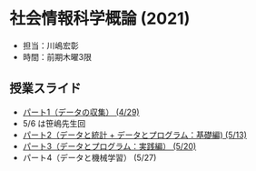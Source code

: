 # 社会情報科学概論 (2021)

- 担当：川嶋宏彰
- 時間：前期木曜3限

## 授業スライド

- [パート1（データの収集） (4/29)](slide/SISIntro2021_kawashima-01.pdf)
- 5/6 は笹嶋先生回
- [パート2（データと統計 + データとプログラム：基礎編) (5/13)](slide/SISIntro2021_kawashima-02.pdf)
- [パート3（データとプログラム：実践編） (5/20)](slide/SISIntro2021_kawashima-03.pdf)
- パート4（データと機械学習） (5/27)

<!--
- [パート3（データとプログラム：実践編） (5/20)](slide/SISIntro2021_kawashima-03.pdf)
- [パート4（データと機械学習） (5/27)](slide/SISIntro2021_kawashima-04.pdf)

## 補足

- レポートはパート4の最後のスライドで出題しています
- 同じスライドにアンケートへのリンクもあるので各自回答をお願いします -->
